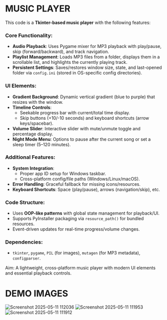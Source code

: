 # MUSIC PLAYER
This code is a **Tkinter-based music player** with the following features:

### Core Functionality:
- **Audio Playback**: Uses Pygame mixer for MP3 playback with play/pause, skip (forward/backward), and track navigation.
- **Playlist Management**: Loads MP3 files from a folder, displays them in a scrollable list, and highlights the currently playing track.
- **Persistent Settings**: Saves/restores window size, state, and last-opened folder via `config.ini` (stored in OS-specific config directories).

### UI Elements:
- **Gradient Background**: Dynamic vertical gradient (blue to purple) that resizes with the window.
- **Timeline Controls**: 
  - Seekable progress bar with current/total time display.
  - Skip buttons (+10/-10 seconds) and keyboard shortcuts (arrow keys/spacebar).
- **Volume Slider**: Interactive slider with mute/unmute toggle and percentage display.
- **Night Mode Menu**: Options to pause after the current song or set a sleep timer (5–120 minutes).

### Additional Features:
- **System Integration**: 
  - Proper app ID setup for Windows taskbar.
  - Cross-platform config/file paths (Windows/Linux/macOS).
- **Error Handling**: Graceful fallback for missing icons/resources.
- **Keyboard Shortcuts**: Space (play/pause), arrows (navigation/skip), etc.

### Code Structure:
- Uses **OOP-like patterns** with global state management for playback/UI.
- Supports PyInstaller packaging via `resource_path()` for bundled resources.
- Event-driven updates for real-time progress/volume changes.

### Dependencies:
- `tkinter`, `pygame`, `PIL` (for images), `mutagen` (for MP3 metadata), `configparser`.

Aim: A lightweight, cross-platform music player with modern UI elements and essential playback controls.

# DEMO IMAGES
![Screenshot 2025-05-11 112036](https://github.com/user-attachments/assets/1b8ea7b0-5b6f-4f2d-b7ab-bd6ff4c92d2c)
![Screenshot 2025-05-11 111953](https://github.com/user-attachments/assets/32b35950-7c86-430d-b271-a57a0326df8e)
![Screenshot 2025-05-11 111912](https://github.com/user-attachments/assets/a1796692-ca94-4924-8512-dd805c25dee7)

